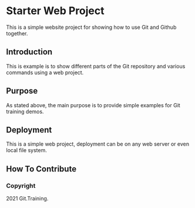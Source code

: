 # Starter Web Project

This is a simple website project for showing how to use Git and Github together.

## Introduction

This is example is to show different parts of the Git repository and various commands using a web project.

## Purpose

As stated above, the main purpose is  to provide simple examples for Git training demos.

## Deployment

This is a simple web project, deployment can be on any web server or even local file system.

## How To Contribute

### Copyright

2021 Git.Training.